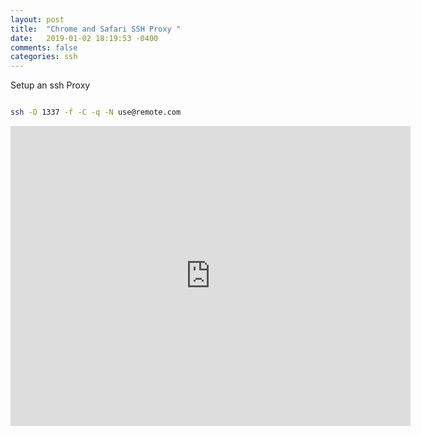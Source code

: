 ```yaml
---
layout: post
title:  "Chrome and Safari SSH Proxy "
date:   2019-01-02 18:19:53 -0400 
comments: false
categories: ssh
---
```


Setup an ssh Proxy 


```bash

ssh -D 1337 -f -C -q -N use@remote.com
```


<iframe src="https://player.vimeo.com/video/309189321" width="640" height="480" frameborder="0" webkitallowfullscreen mozallowfullscreen allowfullscreen></iframe>




<div id="fb-root"></div>
<script>(function(d, s, id) {
  var js, fjs = d.getElementsByTagName(s)[0];
  if (d.getElementById(id)) return;
  js = d.createElement(s); js.id = id;
  js.src = "//connect.facebook.net/en_US/sdk.js#xfbml=1&version=v2.8&appId=671657696349259";
  fjs.parentNode.insertBefore(js, fjs);
}(document, 'script', 'facebook-jssdk'));</script>


<!--  Enter text below, if you want -->


<div class="fb-comments"  data-numposts="5"></div>






